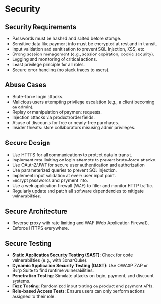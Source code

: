 # Security

## Security Requirements
- Passwords must be hashed and salted before storage.
- Sensitive data like payment info must be encrypted at rest and in transit.
- Input validation and sanitization to prevent SQL Injection, XSS, etc.
- Strong session management (e.g., session expiration, cookie security).
- Logging and monitoring of critical actions.
- Least privilege principle for all roles.
- Secure error handling (no stack traces to users).

## Abuse Cases
- Brute-force login attacks.
- Malicious users attempting privilege escalation (e.g., a client becoming an admin).
- Replay or manipulation of payment requests.
- Injection attacks via product/order fields.
- Abuse of discounts for free or nearly-free purchases.
- Insider threats: store collaborators misusing admin privileges.


## Secure Design
- Use HTTPS for all communications to protect data in transit.
- Implement rate limiting on login attempts to prevent brute-force attacks.
- Use OAuth2/JWT for secure user authentication and authorization.
- Use parameterized queries to prevent SQL injection.
- Implement input validation at every user input point.
- Encrypt passwords and payment info.
- Use a web application firewall (WAF) to filter and monitor HTTP traffic.
- Regularly update and patch all software dependencies to mitigate vulnerabilities.

## Secure Architecture
- Reverse proxy with rate limiting and WAF (Web Application Firewall).
- Enforce HTTPS everywhere.

## Secure Testing
- **Static Application Security Testing (SAST)**: Check for code vulnerabilities (e.g., with SonarQube).
- **Dynamic Application Security Testing (DAST)**: Use OWASP ZAP or Burp Suite to find runtime vulnerabilities.
- **Penetration Testing**: Simulate attacks on login, payment, and discount systems.
- **Fuzz Testing**: Randomized input testing on product and payment APIs.
- **Role-based Access Tests**: Ensure users can only perform actions assigned to their role.

